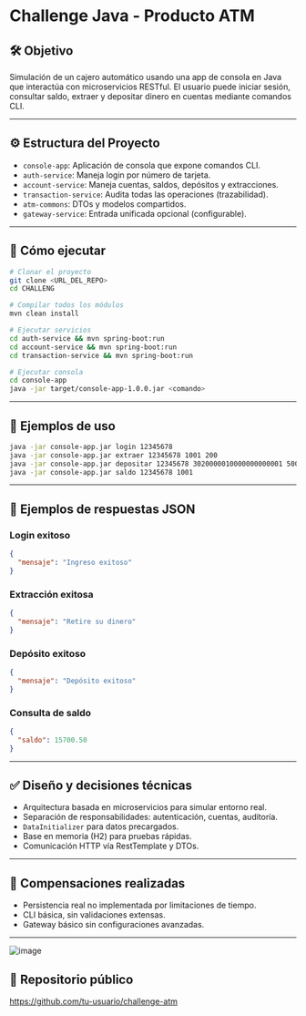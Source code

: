 # Challenge Java - Producto ATM

## 🛠️ Objetivo
Simulación de un cajero automático usando una app de consola en Java que interactúa con microservicios RESTful. El usuario puede iniciar sesión, consultar saldo, extraer y depositar dinero en cuentas mediante comandos CLI.

---

## ⚙️ Estructura del Proyecto

- `console-app`: Aplicación de consola que expone comandos CLI.
- `auth-service`: Maneja login por número de tarjeta.
- `account-service`: Maneja cuentas, saldos, depósitos y extracciones.
- `transaction-service`: Audita todas las operaciones (trazabilidad).
- `atm-commons`: DTOs y modelos compartidos.
- `gateway-service`: Entrada unificada opcional (configurable).

---

## 🚀 Cómo ejecutar

```bash
# Clonar el proyecto
git clone <URL_DEL_REPO>
cd CHALLENG

# Compilar todos los módulos
mvn clean install

# Ejecutar servicios
cd auth-service && mvn spring-boot:run
cd account-service && mvn spring-boot:run
cd transaction-service && mvn spring-boot:run

# Ejecutar consola
cd console-app
java -jar target/console-app-1.0.0.jar <comando>
```

---

## 🧪 Ejemplos de uso

```bash
java -jar console-app.jar login 12345678
java -jar console-app.jar extraer 12345678 1001 200
java -jar console-app.jar depositar 12345678 3020000010000000000001 500
java -jar console-app.jar saldo 12345678 1001
```

---

## 📡 Ejemplos de respuestas JSON

### Login exitoso
```json
{
  "mensaje": "Ingreso exitoso"
}
```

### Extracción exitosa
```json
{
  "mensaje": "Retire su dinero"
}
```

### Depósito exitoso
```json
{
  "mensaje": "Depósito exitoso"
}
```

### Consulta de saldo
```json
{
  "saldo": 15700.50
}
```

---

## ✅ Diseño y decisiones técnicas

- Arquitectura basada en microservicios para simular entorno real.
- Separación de responsabilidades: autenticación, cuentas, auditoría.
- `DataInitializer` para datos precargados.
- Base en memoria (H2) para pruebas rápidas.
- Comunicación HTTP vía RestTemplate y DTOs.

---

## 🧯 Compensaciones realizadas

- Persistencia real no implementada por limitaciones de tiempo.
- CLI básica, sin validaciones extensas.
- Gateway básico sin configuraciones avanzadas.

---

![image](https://github.com/user-attachments/assets/e64097a9-8f11-4c06-9d6c-cc73e3c0b0b6)

## 🔗 Repositorio público

https://github.com/tu-usuario/challenge-atm
